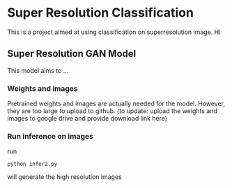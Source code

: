 # Super Resolution Classification

This is a project aimed at using classification on superresolution image. Hi

## Super Resolution GAN Model

This model aims to ...

### Weights and images

Pretrained weights and images are actually needed for the model. However, they are too large to upload to github. (to update: upload the weights and images to google drive and provide download link here) 

### Run inference on images
run
```
python infer2.py
```
will generate the high resolution images
